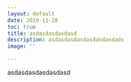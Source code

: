 ```yaml
---
layout: default
date: 2019-11-28
toc: true
title: asdasdasdasdasd
description: asdasdasdasdasdasdasdads
image: ''

---
```

asdasdasdasdasdasd